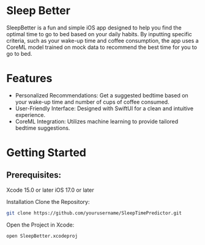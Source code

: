 # Sleep Better

SleepBetter is a fun and simple iOS app designed to help you find the optimal time to go to bed based on your daily habits. By inputting specific criteria, such as your wake-up time and coffee consumption, the app uses a CoreML model trained on mock data to recommend the best time for you to go to bed.

# Features

- Personalized Recommendations: Get a suggested bedtime based on your wake-up time and number of cups of coffee consumed.
- User-Friendly Interface: Designed with SwiftUI for a clean and intuitive experience.
- CoreML Integration: Utilizes machine learning to provide tailored bedtime suggestions.

# Getting Started
## Prerequisites:
Xcode 15.0 or later
iOS 17.0 or later

Installation
Clone the Repository:
```bash
git clone https://github.com/yourusername/SleepTimePredictor.git
```
Open the Project in Xcode:
```bash
open SleepBetter.xcodeproj
```
